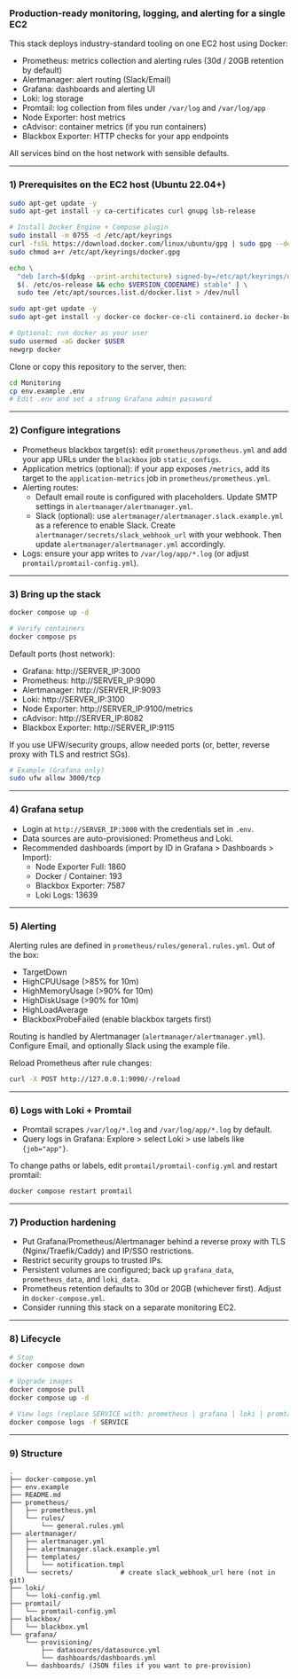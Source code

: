 ### Production-ready monitoring, logging, and alerting for a single EC2

This stack deploys industry-standard tooling on one EC2 host using Docker:
- Prometheus: metrics collection and alerting rules (30d / 20GB retention by default)
- Alertmanager: alert routing (Slack/Email)
- Grafana: dashboards and alerting UI
- Loki: log storage
- Promtail: log collection from files under `/var/log` and `/var/log/app`
- Node Exporter: host metrics
- cAdvisor: container metrics (if you run containers)
- Blackbox Exporter: HTTP checks for your app endpoints

All services bind on the host network with sensible defaults.

---

### 1) Prerequisites on the EC2 host (Ubuntu 22.04+)

```bash
sudo apt-get update -y
sudo apt-get install -y ca-certificates curl gnupg lsb-release

# Install Docker Engine + Compose plugin
sudo install -m 0755 -d /etc/apt/keyrings
curl -fsSL https://download.docker.com/linux/ubuntu/gpg | sudo gpg --dearmor -o /etc/apt/keyrings/docker.gpg
sudo chmod a+r /etc/apt/keyrings/docker.gpg

echo \
  "deb [arch=$(dpkg --print-architecture) signed-by=/etc/apt/keyrings/docker.gpg] https://download.docker.com/linux/ubuntu \
  $(. /etc/os-release && echo $VERSION_CODENAME) stable" | \
  sudo tee /etc/apt/sources.list.d/docker.list > /dev/null

sudo apt-get update -y
sudo apt-get install -y docker-ce docker-ce-cli containerd.io docker-buildx-plugin docker-compose-plugin

# Optional: run docker as your user
sudo usermod -aG docker $USER
newgrp docker
```

Clone or copy this repository to the server, then:

```bash
cd Monitoring
cp env.example .env
# Edit .env and set a strong Grafana admin password
```

---

### 2) Configure integrations

- Prometheus blackbox target(s): edit `prometheus/prometheus.yml` and add your app URLs under the `blackbox` job `static_configs`.
- Application metrics (optional): if your app exposes `/metrics`, add its target to the `application-metrics` job in `prometheus/prometheus.yml`.
- Alerting routes:
  - Default email route is configured with placeholders. Update SMTP settings in `alertmanager/alertmanager.yml`.
  - Slack (optional): use `alertmanager/alertmanager.slack.example.yml` as a reference to enable Slack. Create `alertmanager/secrets/slack_webhook_url` with your webhook. Then update `alertmanager/alertmanager.yml` accordingly.
- Logs: ensure your app writes to `/var/log/app/*.log` (or adjust `promtail/promtail-config.yml`).

---

### 3) Bring up the stack

```bash
docker compose up -d

# Verify containers
docker compose ps
```

Default ports (host network):
- Grafana: http://SERVER_IP:3000
- Prometheus: http://SERVER_IP:9090
- Alertmanager: http://SERVER_IP:9093
- Loki: http://SERVER_IP:3100
- Node Exporter: http://SERVER_IP:9100/metrics
- cAdvisor: http://SERVER_IP:8082
- Blackbox Exporter: http://SERVER_IP:9115

If you use UFW/security groups, allow needed ports (or, better, reverse proxy with TLS and restrict SGs).

```bash
# Example (Grafana only)
sudo ufw allow 3000/tcp
```

---

### 4) Grafana setup

- Login at `http://SERVER_IP:3000` with the credentials set in `.env`.
- Data sources are auto-provisioned: Prometheus and Loki.
- Recommended dashboards (import by ID in Grafana > Dashboards > Import):
  - Node Exporter Full: 1860
  - Docker / Container: 193
  - Blackbox Exporter: 7587
  - Loki Logs: 13639

---

### 5) Alerting

Alerting rules are defined in `prometheus/rules/general.rules.yml`. Out of the box:
- TargetDown
- HighCPUUsage (>85% for 10m)
- HighMemoryUsage (>90% for 10m)
- HighDiskUsage (>90% for 10m)
- HighLoadAverage
- BlackboxProbeFailed (enable blackbox targets first)

Routing is handled by Alertmanager (`alertmanager/alertmanager.yml`). Configure Email, and optionally Slack using the example file.

Reload Prometheus after rule changes:

```bash
curl -X POST http://127.0.0.1:9090/-/reload
```

---

### 6) Logs with Loki + Promtail

- Promtail scrapes `/var/log/*.log` and `/var/log/app/*.log` by default.
- Query logs in Grafana: Explore > select Loki > use labels like `{job="app"}`.

To change paths or labels, edit `promtail/promtail-config.yml` and restart promtail:

```bash
docker compose restart promtail
```

---

### 7) Production hardening

- Put Grafana/Prometheus/Alertmanager behind a reverse proxy with TLS (Nginx/Traefik/Caddy) and IP/SSO restrictions.
- Restrict security groups to trusted IPs.
- Persistent volumes are configured; back up `grafana_data`, `prometheus_data`, and `loki_data`.
- Prometheus retention defaults to 30d or 20GB (whichever first). Adjust in `docker-compose.yml`.
- Consider running this stack on a separate monitoring EC2.

---

### 8) Lifecycle

```bash
# Stop
docker compose down

# Upgrade images
docker compose pull
docker compose up -d

# View logs (replace SERVICE with: prometheus | grafana | loki | promtail | alertmanager | cadvisor | blackbox-exporter | node-exporter)
docker compose logs -f SERVICE
```

---

### 9) Structure

```
.
├── docker-compose.yml
├── env.example
├── README.md
├── prometheus/
│   ├── prometheus.yml
│   └── rules/
│       └── general.rules.yml
├── alertmanager/
│   ├── alertmanager.yml
│   ├── alertmanager.slack.example.yml
│   ├── templates/
│   │   └── notification.tmpl
│   └── secrets/            # create slack_webhook_url here (not in git)
├── loki/
│   └── loki-config.yml
├── promtail/
│   └── promtail-config.yml
├── blackbox/
│   └── blackbox.yml
└── grafana/
    └── provisioning/
        ├── datasources/datasource.yml
        └── dashboards/dashboards.yml
    └── dashboards/ (JSON files if you want to pre-provision)
```
